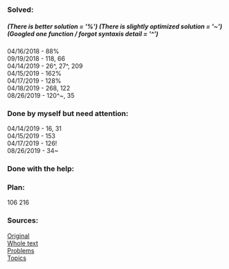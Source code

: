 ### Solved:  
##### (There is better solution = '%') (There is slightly optimized solution = '~') (Googled one function / forgot syntaxis detail = '^') 
04/16/2018 - 88%  </br>
09/19/2018 - 118, 66  </br>
04/14/2019 - 26^, 27^, 209  </br>
04/15/2019 - 162% </br>
04/17/2019 - 128% </br>
04/18/2019 - 268, 122  </br>
08/26/2019 - 120^~, 35  </br>

### Done by myself but need attention:
04/14/2019 - 16, 31 </br>
04/15/2019 - 153  </br>
04/17/2019 - 126!  </br>
08/26/2019 - 34~  </br>


### Done with the help:

### Plan:
 106
 216

### Sources:
[Original](https://github.com/Semaserg/LeetCodeProblems/blob/master/statistics)
</br>
[Whole text](https://tproger.ru/articles/work-in-google/)
</br>
[Problems](https://leetcode.com/problemset/all/)
</br>
[Topics](https://www.interviewbit.com/courses/programming/)
